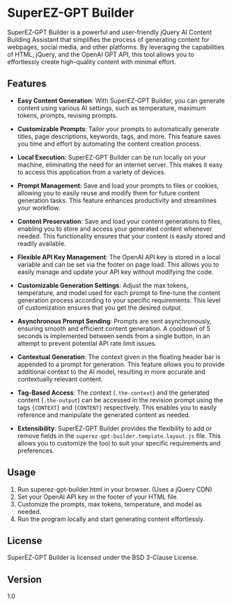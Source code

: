 # SuperEZ-GPT Builder

SuperEZ-GPT Builder is a powerful and user-friendly jQuery AI Content Building Assistant that simplifies the process of generating content for webpages, social media, and other platforms. By leveraging the capabilities of HTML, jQuery, and the OpenAI GPT API, this tool allows you to effortlessly create high-quality content with minimal effort.

## Features

- **Easy Content Generation**: With SuperEZ-GPT Builder, you can generate content using various AI settings, such as temperature, maximum tokens, prompts, revising prompts.

- **Customizable Prompts**: Tailor your prompts to automatically generate titles, page descriptions, keywords, tags, and more. This feature saves you time and effort by automating the content creation process.

- **Local Execution**: SuperEZ-GPT Builder can be run locally on your machine, eliminating the need for an internet server. This makes it easy to access this application from a variety of devices.

- **Prompt Management**: Save and load your prompts to files or cookies, allowing you to easily reuse and modify them for future content generation tasks. This feature enhances productivity and streamlines your workflow.

- **Content Preservation**: Save and load your content generations to files, enabling you to store and access your generated content whenever needed. This functionality ensures that your content is easily stored and readily available.

- **Flexible API Key Management**: The OpenAI API key is stored in a local variable and can be set via the footer on page load. This allows you to easily manage and update your API key without modifying the code.

- **Customizable Generation Settings**: Adjust the max tokens, temperature, and model used for each prompt to fine-tune the content generation process according to your specific requirements. This level of customization ensures that you get the desired output.

- **Asynchronous Prompt Sending**: Prompts are sent asynchronously, ensuring smooth and efficient content generation. A cooldown of 5 seconds is implemented between sends from a single button, in an attempt to prevent potential API rate limit issues.

- **Contextual Generation**: The context given in the floating header bar is appended to a prompt for generation. This feature allows you to provide additional context to the AI model, resulting in more accurate and contextually relevant content.

- **Tag-Based Access**: The context (`.the-context`) and the generated content (`.the-output`) can be accessed in the revision prompt using the tags `{CONTEXT}` and `{CONTENT}` respectively. This enables you to easily reference and manipulate the generated content as needed.

- **Extensibility**: SuperEZ-GPT Builder provides the flexibility to add or remove fields in the `superez-gpt-builder.template.layout.js` file. This allows you to customize the tool to suit your specific requirements and preferences.

## Usage

1. Run superez-gpt-builder.html in your browser. (Uses a jQuery CDN)
2. Set your OpenAI API key in the footer of your HTML file.
3. Customize the prompts, max tokens, temperature, and model as needed.
4. Run the program locally and start generating content effortlessly.

## License

SuperEZ-GPT Builder is licensed under the BSD 3-Clause License.

## Version

1.0
